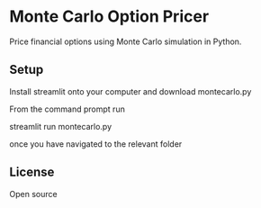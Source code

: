 # Monte Carlo Option Pricer

Price financial options using Monte Carlo simulation in Python.

## Setup
Install streamlit onto your computer and download montecarlo.py

From the command prompt run 

streamlit run montecarlo.py 

once you have navigated to the relevant folder 

## License
Open source
